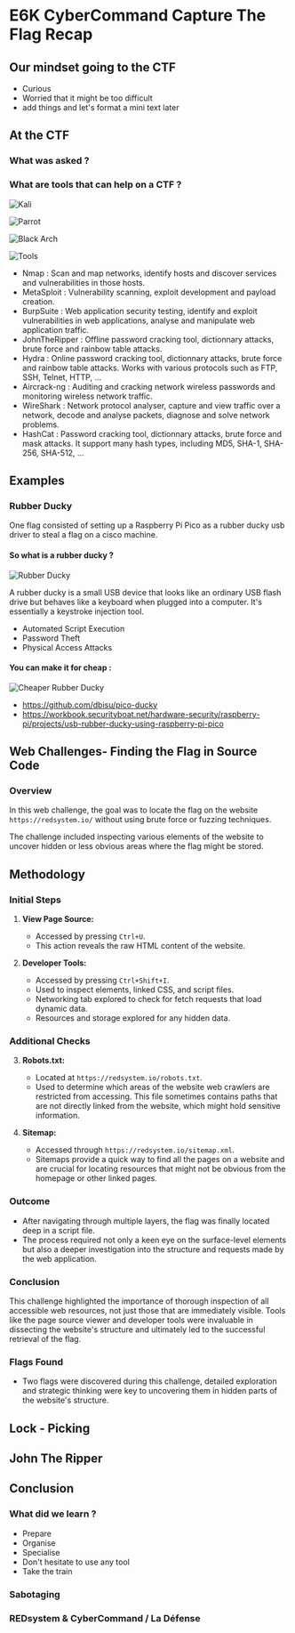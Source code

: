 # E6K CyberCommand Capture The Flag Recap

## Our mindset going to the CTF

- Curious
- Worried that it might be too difficult 
- add things and let's format a mini text later

## At the CTF

### What was asked ?

### What are tools that can help on a CTF ?

![Kali](/Assets/kali.jpg)

![Parrot](/Assets/parrot.jpg)

![Black Arch](/Assets/blackarch.png)

![Tools](/Assets/tools.jpg)

- Nmap  : Scan and map networks, identify hosts and discover services and vulnerabilities in those hosts.
- MetaSploit : Vulnerability scanning, exploit development and payload creation.
- BurpSuite : Web application security testing, identify and exploit vulnerabilities in web applications, analyse and manipulate web application traffic.
- JohnTheRipper : Offline password cracking tool, dictionnary attacks, brute force and rainbow table attacks.
- Hydra : Online password cracking tool, dictionnary attacks, brute force and rainbow table attacks. Works with various protocols such as FTP, SSH, Telnet, HTTP, ... 
- Aircrack-ng : Auditing and cracking network wireless passwords and monitoring wireless network traffic.
- WireShark : Network protocol analyser, capture and view traffic over a network, decode and analyse packets, diagnose and solve network problems.
- HashCat : Password cracking tool, dictionnary attacks, brute force and mask attacks. It support many hash types, including MD5, SHA-1, SHA-256, SHA-512, ...

## Examples

### Rubber Ducky

One flag consisted of setting up a Raspberry Pi Pico as a rubber ducky usb driver to steal a flag on a cisco machine. 

#### So what is a rubber ducky ? 
![Rubber Ducky](/Assets/ducky.png)

A rubber ducky is  a small USB device that looks like an ordinary USB flash drive but behaves like a keyboard when plugged into a computer. It's essentially a keystroke injection tool.

- Automated Script Execution
- Password Theft 
- Physical Access Attacks

#### You can make it for cheap : 

![Cheaper Rubber Ducky](/Assets/pico.png)

- https://github.com/dbisu/pico-ducky
- https://workbook.securityboat.net/hardware-security/raspberry-pi/projects/usb-rubber-ducky-using-raspberry-pi-pico

## Web Challenges-  Finding the Flag in Source Code

### Overview

In this web challenge, the goal was to locate the flag on the website `https://redsystem.io/` without using brute force or fuzzing techniques. 

The challenge included inspecting various elements of the website to uncover hidden or less obvious areas where the flag might be stored.

## Methodology

### Initial Steps

1. **View Page Source:**
   - Accessed by pressing `Ctrl+U`.
   - This action reveals the raw HTML content of the website.

2. **Developer Tools:**
   - Accessed by pressing `Ctrl+Shift+I`.
   - Used to inspect elements, linked CSS, and script files.
   - Networking tab explored to check for fetch requests that load dynamic data.
   - Resources and storage explored for any hidden data.

### Additional Checks

3. **Robots.txt:**
   - Located at `https://redsystem.io/robots.txt`.
   - Used to determine which areas of the website web crawlers are restricted from accessing. This file sometimes contains paths that are not directly linked from the website, which might hold sensitive information.

4. **Sitemap:**
   - Accessed through `https://redsystem.io/sitemap.xml`.
   - Sitemaps provide a quick way to find all the pages on a website and are crucial for locating resources that might not be obvious from the homepage or other linked pages.

### Outcome

- After navigating through multiple layers, the flag was finally located deep in a script file.
- The process required not only a keen eye on the surface-level elements but also a deeper investigation into the structure and requests made by the web application.


### Conclusion

This challenge highlighted the importance of thorough inspection of all accessible web resources, not just those that are immediately visible. Tools like the page source viewer and developer tools were invaluable in dissecting the website's structure and ultimately led to the successful retrieval of the flag.

### Flags Found

- Two flags were discovered during this challenge, detailed exploration and strategic thinking were key to uncovering them in hidden parts of the website's structure.


## Lock - Picking

## John The Ripper

## Conclusion 

### What did we learn ? 

- Prepare
- Organise
- Specialise
- Don't hesitate to use any tool
- Take the train

### Sabotaging


### REDsystem & CyberCommand / La Défense